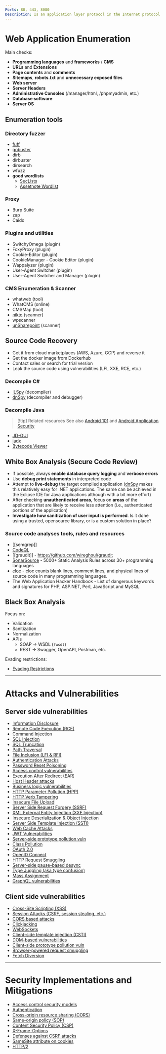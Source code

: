 ```yaml
---
Ports: 80, 443, 8080
Description: Is an application layer protocol in the Internet protocol suite model for distributed, collaborative, hypermedia information systems.
---
```



# Web Application Enumeration

Main checks:

- **Programming languages** and **frameworks** / **CMS**
- **URLs** and **Extensions**
- **Page contents** and **comments**
- **Sitemaps**, **robots.txt** and **unnecessary exposed files**
- **Web server**
- **Server Headers**
- **Administrative Consoles** (/manager/html, /phpmyadmin, etc.)
- **Database software**
- **Server OS**

## Enumeration tools

### Directory fuzzer

- [fuff](../Tools/fuff.md)
- [gobuster](../Tools/gobuster.md)
- dirb
- dirbuster
- dirsearch
- wfuzz
- **good wordlists**
	- [SecLists](https://github.com/danielmiessler/SecLists)
	- [Assetnote Wordlist](https://wordlists.assetnote.io/)

### Proxy

- Burp Suite
- zap
- Caido

### Plugins and utilities

- SwitchyOmega (plugin)
- FoxyProxy (plugin)
- Cookie-Editor (plugin)
- CookieManager - Cookie Editor (plugin)
- Wappalyzer (plugin)
- User-Agent Switcher (plugin)
- User-Agent Switcher and Manager (plugin)

### CMS Enumeration & Scanner

- whatweb (tool)
- WhatCMS (online)
- CMSMap (tool)
- [nikto](../Tools/nikto.md) (scanner)
- wpscanner
- [unSharepoint](https://blog.cys4.com/tool/2020/12/21/unSharePoint) (scanner)

## Source Code Recovery

- Get it from cloud marketplaces (AWS, Azure, GCP) and reverse it
- Get the docker image from Dockerhub
- Contact sales or search for trial version
- Leak the source code using vulnerabilities (LFI, XXE, RCE, etc.)

### Decompile C\#

- [ILSpy](https://github.com/icsharpcode/ILSpy) (decompiler)
- [dnSpy](../Tools/dnSpy.md) (decompiler and debugger)

### Decompile Java 

>[!tip] Related resources 
>See also [Android 101](../Mobile%20Hacking/Android%20101.md) and [Android Application Security](../Mobile%20Hacking/Android%20Application%20Security.md)

- [JD-GUI](../Tools/JD-GUI.md)
- [jadx](../Tools/jadx.md)
- [Bytecode Viewer](../Tools/Bytecode%20Viewer.md)

## White Box Analysis (Secure Code Review)

- If possible, always **enable database query logging** and **verbose errors**
- Use **debug print statements** in interpreted code
- Attempt to **live-debug** the target compiled application ([dnSpy](../Tools/dnSpy.md) makes this relatively easy for .NET applications. The same can be achieved in the Eclipse IDE for Java applications although with a bit more effort)
- After checking **unauthenticated areas**, focus on **areas** of the application that are likely to receive less attention (i.e., authenticated portions of the application)
- **Investigate how sanitization of user input is performed**. Is it done using a trusted, opensource library, or is a custom solution in place?

### Source code analyses tools, rules and resources
- [[semgrep]]
- [CodeQL](../Tools/CodeQL.md)
- [[graudit]] - https://github.com/wireghoul/graudit
- [SonarSource](https://rules.sonarsource.com/) - 5000+ Static Analysis Rules across 30+ programming languages
- [cloc](https://github.com/AlDanial/cloc) - cloc counts blank lines, comment lines, and physical lines of source code in many programming languages.
- The Web Application Hacker Handbook - List of dangerous keywords and signatures for PHP, ASP.NET, Perl, JavaScript and MySQL  

## Black Box Analysis

Focus on:
- Validation
- Sanitization
- Normalization
- APIs
	- SOAP → WSDL (`?wsdl`)
	- REST → Swagger, OpenAPI, Postman, etc.

Evading restrictions:
- [Evading Restrictions](../Web%20&%20Network%20Hacking/Evading%20Restrictions.md)

---

# Attacks and Vulnerabilities

## Server side vulnerabilities

- [Information Disclosure](../Web%20&%20Network%20Hacking/Information%20Disclosure.md)
- [Remote Code Execution (RCE)](../Web%20&%20Network%20Hacking/Remote%20Code%20Execution%20(RCE).md)
- [Command Injection](../Web%20&%20Network%20Hacking/Command%20Injection.md)
- [SQL Injection](../Web%20&%20Network%20Hacking/SQL%20Injection.md)
- [SQL Truncation](../Web%20&%20Network%20Hacking/SQL%20Truncation.md)
- [Path Traversal](../Web%20&%20Network%20Hacking/Path%20Traversal.md)
- [File Inclusion (LFI & RFI)](../Web%20&%20Network%20Hacking/File%20Inclusion%20(LFI%20&%20RFI).md)
- [Authentication Attacks](../Web%20&%20Network%20Hacking/Authentication%20Attacks.md)
- [Password Reset Poisoning](../Web%20&%20Network%20Hacking/Password%20Reset%20Poisoning.md)
- [Access control vulnerabilities](../Web%20&%20Network%20Hacking/Access%20control%20vulnerabilities.md)
- [Execution After Redirect (EAR)](../Web%20&%20Network%20Hacking/Execution%20After%20Redirect%20(EAR).md)
- [Host Header attacks](../Web%20&%20Network%20Hacking/Host%20Header%20attacks.md)
- [Business logic vulnerabilities](../Web%20&%20Network%20Hacking/Business%20logic%20vulnerabilities.md)
- [HTTP Parameter Pollution (HPP)](../Web%20&%20Network%20Hacking/HTTP%20Parameter%20Pollution%20(HPP).md)
- [HTTP Verb Tampering](../Web%20&%20Network%20Hacking/HTTP%20Verb%20Tampering.md)
- [Insecure File Upload](../Web%20&%20Network%20Hacking/Insecure%20File%20Upload.md)
- [Server Side Request Forgery (SSRF)](../Web%20&%20Network%20Hacking/Server%20Side%20Request%20Forgery%20(SSRF).md)
- [XML External Entity Injection (XXE Injection)](../Web%20&%20Network%20Hacking/XML%20External%20Entity%20Injection%20(XXE%20Injection).md)
- [Insecure Deserialization & Object Injection](../Web%20&%20Network%20Hacking/Insecure%20Deserialization%20&%20Object%20Injection.md)
- [Server Side Template Injection (SSTI)](../Web%20&%20Network%20Hacking/Server%20Side%20Template%20Injection%20(SSTI).md)
- [Web Cache Attacks](../Web%20&%20Network%20Hacking/Web%20Cache.md#Web%20Cache%20Attacks)
- [JWT Vulnerabilities](../Web%20&%20Network%20Hacking/JWT%20Vulnerabilities.md)
- [Server-side prototype pollution vuln](../Web%20&%20Network%20Hacking/Prototype%20Pollution.md#Server-side%20prototype%20pollution%20vuln)
- [Class Pollution](../Web%20&%20Network%20Hacking/Class%20Pollution.md)
- [OAuth 2.0](../Web%20&%20Network%20Hacking/OAuth%202.0.md)
- [OpenID Connect](../Web%20&%20Network%20Hacking/OpenID%20Connect.md)
- [HTTP Request Smuggling](../Web%20&%20Network%20Hacking/HTTP%20Request%20Smuggling.md)
- [Server-side pause-based desync](../Web%20&%20Network%20Hacking/Client-side%20desync%20attacks.md#Server-side%20pause-based%20desync)
- [Type Juggling (aka type confusion)](../Web%20&%20Network%20Hacking/Type%20Juggling%20(aka%20type%20confusion).md)
- [Mass Assignment](../Web%20&%20Network%20Hacking/Mass%20Assignment.md)
- [GraphQL vulnerabilities](../Web%20&%20Network%20Hacking/GraphQL%20vulnerabilities.md)

## Client side vulnerabilities

- [Cross-Site Scripting (XSS)](../Web%20&%20Network%20Hacking/Cross-Site%20Scripting%20(XSS).md)
- [Session Attacks (CSRF, session stealing, etc.)](../Web%20&%20Network%20Hacking/Session%20Attacks%20(CSRF,%20session%20stealing,%20etc.).md)
- [CORS based attacks](../Web%20&%20Network%20Hacking/CORS%20based%20attacks.md)
- [Clickjacking](../Web%20&%20Network%20Hacking/Clickjacking.md)
- [WebSockets](../Web%20&%20Network%20Hacking/WebSockets.md)
- [Client-side template injection (CSTI)](../Web%20&%20Network%20Hacking/Client-side%20template%20injection%20(CSTI).md)
- [DOM-based vulnerabilities](../Web%20&%20Network%20Hacking/DOM-based%20vulnerabilities.md)
- [Client-side prototype pollution vuln](../Web%20&%20Network%20Hacking/Prototype%20Pollution.md#Client-side%20prototype%20pollution%20vuln)
- [Browser-powered request smuggling](../Web%20&%20Network%20Hacking/HTTP%20Request%20Smuggling.md#Browser-powered%20request%20smuggling)
- [Fetch Diversion](../Web%20&%20Network%20Hacking/Fetch%20Diversion.md)

---


# Security Implementations and Mitigations

- [Access control security models](../Web%20&%20Network%20Hacking/Access%20control%20security%20models.md)
- [Authentication](../Web%20&%20Network%20Hacking/Authentication.md)
- [Cross-origin resource sharing (CORS)](../Web%20&%20Network%20Hacking/Cross-origin%20resource%20sharing%20(CORS).md)
- [Same-origin policy (SOP)](../Web%20&%20Network%20Hacking/Same-origin%20policy%20(SOP).md)
- [Content Security Policy (CSP)](../Web%20&%20Network%20Hacking/Content%20Security%20Policy%20(CSP).md)
- [X-Frame-Options](../Web%20&%20Network%20Hacking/X-Frame-Options.md)
- [Defenses against CSRF attacks](../Web%20&%20Network%20Hacking/Session%20Attacks%20(CSRF,%20session%20stealing,%20etc.).md#Defenses%20against%20CSRF%20attacks)
- [SameSite attribute on cookies](../Web%20&%20Network%20Hacking/Session%20Attacks%20(CSRF,%20session%20stealing,%20etc.).md#SameSite%20attribute%20on%20cookies)
- [HTTP/2](../Web%20&%20Network%20Hacking/HTTP-2.md)